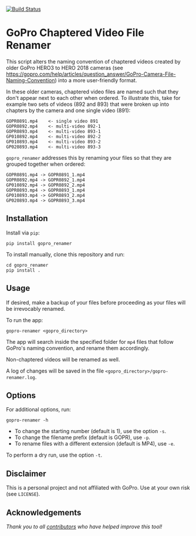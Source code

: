 [![Build Status](https://travis-ci.org/kcha/gopro_renamer.svg?branch=master)](https://travis-ci.org/kcha/gopro_renamer)

# GoPro Chaptered Video File Renamer

This script alters the naming convention of chaptered videos created by older GoPro
HERO3 to HERO 2018 cameras (see
https://gopro.com/help/articles/question_answer/GoPro-Camera-File-Naming-Convention)
into a more user-friendly format.

In these older cameras, chaptered video files are named such that they don't
appear next to each other when ordered. To illustrate this, take for example
two sets of videos (892 and 893) that were broken up into chapters by
the camera and one single video (891):

~~~~
GOPR0891.mp4    <- single video 891
GOPR0892.mp4    <- multi-video 892-1
GOPR0893.mp4    <- multi-video 893-1
GP010892.mp4    <- multi-video 892-2
GP010893.mp4    <- multi-video 893-2
GP020893.mp4    <- multi-video 893-3
~~~~

`gopro_renamer` addresses this by renaming your files so that they are grouped
together when ordered:

~~~~
GOPR0891.mp4 -> GOPR0891_1.mp4
GOPR0892.mp4 -> GOPR0892_1.mp4
GP010892.mp4 -> GOPR0892_2.mp4
GOPR0893.mp4 -> GOPR0893_1.mp4
GP010893.mp4 -> GOPR0893_2.mp4
GP020893.mp4 -> GOPR0893_3.mp4
~~~~

## Installation

Install via `pip`:

~~~~
pip install gopro_renamer
~~~~

To install manually, clone this repository and run:

~~~~
cd gopro_renamer
pip install .
~~~~


## Usage

If desired, make a backup of your files before proceeding as your files will be
irrevocably renamed.

To run the app:

~~~~
gopro-renamer <gopro_directory>
~~~~

The app will search inside the specified folder for `mp4` files that follow
GoPro's naming convention, and rename them accordingly.

Non-chaptered videos will be renamed as well.

A log of changes will be saved in the file `<gopro_directory>/gopro-renamer.log`.

## Options

For additional options, run:

~~~~
gopro-renamer -h
~~~~

  * To change the starting number (default is 1), use the option `-s`.
  * To change the filename prefix (default is GOPR), use `-p`.
  * To rename files with a different extension (default is MP4), use `-e`.

To perform a dry run, use the option `-t`.

## Disclaimer

This is a personal project and not affiliated with GoPro. Use at your own risk
(see `LICENSE`).

## Acknowledgements

_Thank you to all
[contributors](https://github.com/kcha/gopro_renamer/graphs/contributors)
who have helped improve this tool!_

